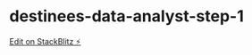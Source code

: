 # destinees-data-analyst-step-1

[Edit on StackBlitz ⚡️](https://stackblitz.com/edit/react-ts-5v51qh)